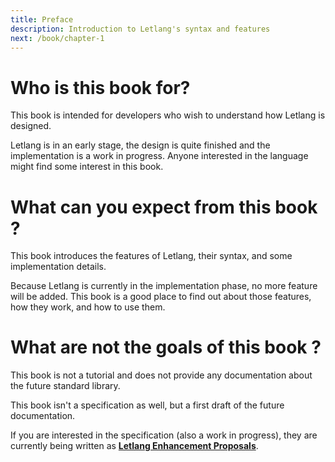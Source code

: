 ```yaml
---
title: Preface
description: Introduction to Letlang's syntax and features
next: /book/chapter-1
---
```


# Who is this book for?

This book is intended for developers who wish to understand how Letlang is
designed.

Letlang is in an early stage, the design is quite finished and the
implementation is a work in progress. Anyone interested in the language might
find some interest in this book.

# What can you expect from this book ?

This book introduces the features of Letlang, their syntax, and some
implementation details.

Because Letlang is currently in the implementation phase, no more feature will
be added. This book is a good place to find out about those features, how they
work, and how to use them.

# What are not the goals of this book ?

This book is not a tutorial and does not provide any documentation about the
future standard library.

This book isn't a specification as well, but a first draft of the future
documentation.

If you are interested in the specification (also a work in progress), they are
currently being written as **[Letlang Enhancement Proposals](/lep)**.
